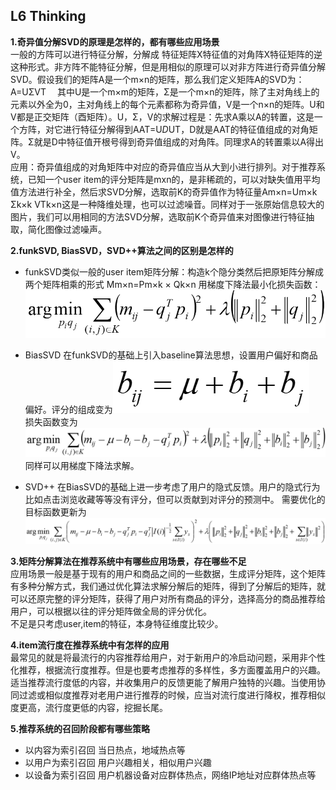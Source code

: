 ## L6 Thinking
**1.奇异值分解SVD的原理是怎样的，都有哪些应用场景**     
一般的方阵可以进行特征分解，分解成 特征矩阵X特征值的对角阵X特征矩阵的逆 这种形式。非方阵不能特征分解，但是用相似的原理可以对非方阵进行奇异值分解SVD。假设我们的矩阵A是一个m×n的矩阵，那么我们定义矩阵A的SVD为：
A=UΣVT  　其中U是一个m×m的矩阵，Σ是一个m×n的矩阵，除了主对角线上的元素以外全为0，主对角线上的每个元素都称为奇异值，V是一个n×n的矩阵。U和V都是正交矩阵（酉矩阵）。U，Σ，V的求解过程是：先求A乘以A的转置，这是一个方阵，对它进行特征分解得到AAT=U*D*UT，D就是AAT的特征值组成的对角矩阵。Σ就是D中特征值开根号得到奇异值组成的对角阵。同理求A的转置乘以A得出V。     
应用：奇异值组成的对角矩阵中对应的奇异值应当从大到小进行排列。对于推荐系统，已知一个user item的评分矩阵是mxn的，是非稀疏的，可以对缺失值用平均值方法进行补全，然后求SVD分解，选取前K的奇异值作为特征量Am×n=Um×k Σk×k VTk×n这是一种降维处理，也可以过滤噪音。同样对于一张原始信息较大的图片，我们可以用相同的方法SVD分解，选取前K个奇异值来对图像进行特征抽取，简化图像过滤噪声。


**2.funkSVD, BiasSVD，SVD++算法之间的区别是怎样的**
* funkSVD类似一般的user item矩阵分解：构造k个隐分类然后把原矩阵分解成两个矩阵相乘的形式
Mm×n=Pm×k × Qk×n    用梯度下降法最小化损失函数：![](2.png)   

* BiasSVD  在funkSVD的基础上引入baseline算法思想，设置用户偏好和商品偏好。评分的组成变为![](3.png)      
损失函数变为![](4.png) 同样可以用梯度下降法求解。

* SVD++ 在BiasSVD的基础上进一步考虑了用户的隐式反馈。用户的隐式行为比如点击浏览收藏等等没有评分，但可以贡献到对评分的预测中。
需要优化的目标函数更新为![](5.png) 



**3.矩阵分解算法在推荐系统中有哪些应用场景，存在哪些不足**  
应用场景一般是基于现有的用户和商品之间的一些数据，生成评分矩阵，这个矩阵有多种分解方式，我们通过优化算法求解分解后的矩阵，得到了分解后的矩阵，就可以还原完整的评分矩阵，获得了用户对所有商品的评分，选择高分的商品推荐给用户，可以根据以往的评分矩阵做全局的评分优化。  
不足是只考虑user,item的特征，本身特征维度比较少。


**4.item流行度在推荐系统中有怎样的应用**    
最常见的就是将最流行的内容推荐给用户，对于新用户的冷启动问题，采用非个性化推荐，根据流行度推荐。但是也要考虑推荐的多样性，多方面覆盖用户的兴趣。适当推荐流行度低的内容，并收集用户的反馈更能了解用户独特的兴趣。当使用协同过滤或相似度推荐对老用户进行推荐的时候，应当对流行度进行降权，推荐相似度更高，流行度更低的内容，挖掘长尾。


**5.推荐系统的召回阶段都有哪些策略**

* 以内容为索引召回 当日热点，地域热点等
* 以用户为索引召回 用户兴趣相关，相似用户兴趣
* 以设备为索引召回 用户机器设备对应群体热点，网络IP地址对应群体热点等







